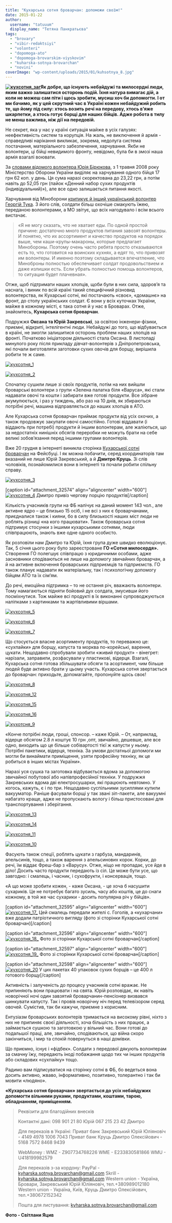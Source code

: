 ```yaml
---
title: "Кухарська сотня броварчан: допоможи своїм!"
date: 2015-01-22
author: 
  username: "tatuuum"
  display_name: "Тетяна Панкратьєва"
tags: 
  - "brovary"
  - "vibir-redaktsiyi"
  - "volonteri"
  - "dopomoga-ato"
  - "dopomoga-brovarskim-viyskovim"
  - "kuharska-sotnya-brovarchan"
  - "novini"
coverImage: "wp-content/uploads/2015/01/kuhsotnya_8.jpg"
---
```


**[![кухсотня_заг](https://mpz.brovary.org/wp-content/uploads/2015/01/kuhsotnya_zag.jpg)](https://mpz.brovary.org/wp-content/uploads/2015/01/kuhsotnya_zag.jpg)Як добре, що існують небайдужі та милосердні люди, яким важко залишатися осторонь подій. Їхня натура вимагає дій, а коли не можеш сам піти і щось зробити, мусиш хоч би допомогти. І от ми бачимо, як у цей скрутний час в Україні кожен небайдужий робить те, що йому під силу: хтось возить речі на передову, хтось в’яже шкарпетки, а хтось готує борщі для наших бійців. Адже робота в тилу не менш важлива, ніж дії на передовій.**

Не секрет, яка у нас у країні ситуація майже в усіх галузях: неефективність систем та корупція. На жаль, не виключення й армія - справедливі нарікання викликає, зокрема, недолуга система постачання, матеріального забезпечення, харчування. Якби не волонтери, ці бійці невидимого фронту, невідомо, була би в змозі наша армія взагалі воювати.

За [словами відомого волонтера Юрія Бірюкова](http://censor.net.ua/photo_news/314239/v_tsehah_gryazno_na_polu_stoyachaya_voda_volontery_uznali_v_kakih_usloviyah_gotovyat_pitanie_dlya_armii), з 1 травня 2008 року Міністерство Оборони України виділяє на харчування одного бійця 17 грн 62 коп. у день. Ця сума наразі скоректована до 23,22 грн, а потім навіть до 52,05 грн (пайок «Денний набор сухих продуктів (індивідуальний)»), але все одно залишається питання якості.

Харчування від Міноборони [критикує й інший український волонтер Георгій Тука](http://society.lb.ua/war/2015/01/03/291256_georgiy_tuka_dazhe_stal.html). З його слів, солдати більш охочіше смакують їжею, переданою волонтерами, а МО звітує, що всіх нагодувало і всім всього вистачає.

> «Я не могу сказать, что не хватает еды. По одной простой причине: достаточно много продуктов питания завозят волонтеры. И понятно, что их ассортимент и качество продуктов на порядок выше, чем каши-крупы-макароны, которые предлагает Минобороны. Поэтому очень часто ребята просто отказываются есть то, что готовится на воинских кухнях, а едят то, что привозят им волонтеры. И именно поэтому складывается впечатление, что Миноброны полностью обеспечивает солдат продовольствием и даже излишки есть. Если убрать полностью помощь волонтеров, то ситуация будет плачевная».

Отже, щоб підтримати наших хлопців, щоби були в них сила, здоров’я та наснага, і виник по всій країні такий специфічний різновид волонтерства, як Кухарські сотні, які постачають «своє», «домашнє» на фронт, до столу українських солдат. Є вони у всіх куточках України, майже в кожному місті, є така сотня й у нас в Броварах. Отже, знайомтесь, **Кухарська сотня броварчан**.

Подружжя **Оксана та Юрій Закревські**, за освітою інженери-фізики, приємні, відкриті, інтелігентні люди. Небайдужі до того, що відбувається в країні, не змогли залишитися осторонь проблем наших хлопців на фронті. Початково ініціатором діяльності стала Оксана. В листопаді минулого року після прикладу дівчат-волонтерів з Дніпропетровська, які почали виготовляти заготовки сухих овочів для борщу, вирішила робити те ж саме.

[![кухсотня_1](https://mpz.brovary.org/wp-content/uploads/2015/01/kuhsotnya_1.jpg)](https://mpz.brovary.org/wp-content/uploads/2015/01/kuhsotnya_1.jpg)

[![кухсотня_2](https://mpz.brovary.org/wp-content/uploads/2015/01/kuhsotnya_2.jpg)](https://mpz.brovary.org/wp-content/uploads/2015/01/kuhsotnya_2.jpg)

Спочатку сушили лише зі своїх продуктів, потім на них вийшли броварські волонтери з групи «Зелена палатка біля «Варуса», які стали надавати овочі та кошти і забирати вже готові продукти. Все зібране акумулюється, і раз у тиждень, або раз на 10 днів, як збираються потрібні речі, машина відправляється до наших хлопців в АТО.

Але Кухарська сотня броварчан приймає продукти від усіх охочих, а також продовжує закупати овочі самостійно. Готові віддавати (і віддають при потребі) продукти й іншим волонтерам, але жаліються, що за недостатніх нинішніх обсягів переробки не можуть брати на себе великі зобов’язання перед іншими групами волонтерів.

Вже 20 грудня в інтернеті виникла сторінка [Кухарської сотні броварчан](https://www.facebook.com/groups/kyharska.sotnya) на Фейсбуці. І як можна побачити, серед координаторів там вказаний не лише Юрій Закревський, а й **Дмитро Круць**. Зі слів чоловіків, познайомилися вони в інтернеті та почали робити спільну справу.

[![кухсотня_3](https://mpz.brovary.org/wp-content/uploads/2015/01/kuhsotnya_3.jpg)](https://mpz.brovary.org/wp-content/uploads/2015/01/kuhsotnya_3.jpg)

\[caption id="attachment\_32574" align="aligncenter" width="600"\][![кухсотня_4](https://mpz.brovary.org/wp-content/uploads/2015/01/kuhsotnya_4.jpg)](https://mpz.brovary.org/wp-content/uploads/2015/01/kuhsotnya_4.jpg) Дмитро привіз чергову порцію продуктів\[/caption\]

Кількість учасників групи на ФБ налічує на даний момент 143 чол., але активне ядро – це близько 15 осіб, і не всі з них є броварчанами, приєдналися також і кияни, бо в силу близькості наших міст люди не роблять різниці «на кого працювати». Також броварська сотня підтримує стосунки з іншими кухарськими сотнями, люди співпрацюють, знають вже одне одного особисто.

Як розповіли нам Дмитро та Юрій, їхня група дуже швидко еволюціонує. Так, 5 січня цього року було зареєстроване **ГО «Сотня милосердя».** Створення ГО полегшує співпрацю з юридичними особами, адже засновники сподіваються не лише на допомогу звичайних броварчан, а й на активне включення броварських підприємців та підприємств. ГО також планує надавати як матеріальну, так і психологічну допомогу бійцям АТО та їх сім’ям.

До речі, емоційна підтримка – то не остання річ, вважають волонтери. Тому намагаються підняти бойовий дух солдата, змусивши його посміхнутися. Тож майже всі продукті в їх виконанні супроводжуються наліпками з картинками та жартівливими віршами.

[![кухсотня_5](https://mpz.brovary.org/wp-content/uploads/2015/01/kuhsotnya_5.jpg)](https://mpz.brovary.org/wp-content/uploads/2015/01/kuhsotnya_5.jpg)

[![кухсотня_6](https://mpz.brovary.org/wp-content/uploads/2015/01/kuhsotnya_6.jpg)](https://mpz.brovary.org/wp-content/uploads/2015/01/kuhsotnya_6.jpg)

[![кухсотня_7](https://mpz.brovary.org/wp-content/uploads/2015/01/kuhsotnya_7.jpg)](https://mpz.brovary.org/wp-content/uploads/2015/01/kuhsotnya_7.jpg)

Що стосується власне асортименту продуктів, то переважно це: «сухпайки» для борщу, капуста та морква по-корейські, варення, цукати. Нещодавно спробували зробити «живий продукт» - вінегрет: нарізали, заправили, розфасували у пластикові, відерця. Взагалі, Кухарська сотня готова збільшувати обсяги та асортимент, чим більше людей буде активно брати у цьому участь. Кухарська сотня звертається до броварчан: приходьте, допомагайте, пропонуйте щось своє!

[![кухсотня_8](https://mpz.brovary.org/wp-content/uploads/2015/01/kuhsotnya_8.jpg)](https://mpz.brovary.org/wp-content/uploads/2015/01/kuhsotnya_8.jpg)

[![кухсотня_12](https://mpz.brovary.org/wp-content/uploads/2015/01/kuhsotnya_12.jpg)](https://mpz.brovary.org/wp-content/uploads/2015/01/kuhsotnya_12.jpg)

[![кухсотня_15](https://mpz.brovary.org/wp-content/uploads/2015/01/kuhsotnya_15.jpg)](https://mpz.brovary.org/wp-content/uploads/2015/01/kuhsotnya_15.jpg)

[![кухсотня_16](https://mpz.brovary.org/wp-content/uploads/2015/01/kuhsotnya_16.jpg)](https://mpz.brovary.org/wp-content/uploads/2015/01/kuhsotnya_16.jpg)

[![кухотсня_9](https://mpz.brovary.org/wp-content/uploads/2015/01/kuhotsnya_9.jpg)](https://mpz.brovary.org/wp-content/uploads/2015/01/kuhotsnya_9.jpg)

«Конче потрібні люди, гроші, спонсор. – каже Юрій. – От, наприклад, відерце обсягом 2.8 л коштує 10 грн ,опт, звичайно, дешевше, але все одно, виходить що це більше собівартості тієї ж капусти у ньому. Потрібні пакетики, відерця, техніка. За умови достатньої допомоги ми могли би винаймати приміщення, узяти професійну техніку, як це робиться в інших містах України».

Наразі уся сушка та заготовка відбувається вдома за допомогою звичайної побутової або напівпрофесійної техніки. У подружжя Закревських вдома дві електросушарки, які працюють невтомно. У когось, кажуть, є і по три. Нещодавно суспільними зусиллями купили вакууматор. Раніше фасували борщі у так звані зіп-пакети, але вакуумні набагато краще, адже не пропускають вологу і більш пристосовані для транспортування і зберігання.

[![кухсотня_13](https://mpz.brovary.org/wp-content/uploads/2015/01/kuhsotnya_13.jpg)](https://mpz.brovary.org/wp-content/uploads/2015/01/kuhsotnya_13.jpg)

[![кухсотня_14](https://mpz.brovary.org/wp-content/uploads/2015/01/kuhsotnya_14.jpg)](https://mpz.brovary.org/wp-content/uploads/2015/01/kuhsotnya_14.jpg)

[![кухсотня_11](https://mpz.brovary.org/wp-content/uploads/2015/01/kuhsotnya_11.jpg)](https://mpz.brovary.org/wp-content/uploads/2015/01/kuhsotnya_11.jpg)

[![кухсотня_10](https://mpz.brovary.org/wp-content/uploads/2015/01/kuhsotnya_10.jpg)](https://mpz.brovary.org/wp-content/uploads/2015/01/kuhsotnya_10.jpg)

Фасують також спеції, роблять цукати з гарбуза, мандаринів, апельсинів, тощо, а також варення з апельсинових корок. Корки, до речі, їм віддає Фреш-бар з «Варусу». Отже, ніщо не пропадає, усе йде в діло! Досить часто продукти передають із сіл. Це може бути усе, що завгодно: і смалець, і часник, і сухофрукти, і консервація, тощо.

«А що може зробити кожен, - каже Оксана, - це хоча б насушити сухариків. Це не потребує багато зусиль, часу або коштів, це до снаги кожному, в той же час сухарики - досить популярна річ у бійців».

\[caption id="attachment\_32595" align="aligncenter" width="600"\][![кухсотня_17_](https://mpz.brovary.org/wp-content/uploads/2015/01/kuhsotnya_17_.jpg)](https://mpz.brovary.org/wp-content/uploads/2015/01/kuhsotnya_17_.jpg) Цей смалець передали жителі с. Гоголів, а «кухарчани» вже додали патріотичного вигляду (фото зі сторінки Кухарської сотні броварчан)\[/caption\]

\[caption id="attachment\_32596" align="aligncenter" width="600"\][![кухсотня_18_](https://mpz.brovary.org/wp-content/uploads/2015/01/kuhsotnya_18_.jpg)](https://mpz.brovary.org/wp-content/uploads/2015/01/kuhsotnya_18_.jpg) Фото зі сторінки Кухарської сотні броварчан\[/caption\]

\[caption id="attachment\_32597" align="aligncenter" width="600"\][![кухсотня_19_](https://mpz.brovary.org/wp-content/uploads/2015/01/kuhsotnya_19_.jpg)](https://mpz.brovary.org/wp-content/uploads/2015/01/kuhsotnya_19_.jpg) Фото зі сторінки Кухарської сотні броварчан\[/caption\]

\[caption id="attachment\_32598" align="aligncenter" width="600"\][![кухсотня_20](https://mpz.brovary.org/wp-content/uploads/2015/01/kuhsotnya_20.jpg)](https://mpz.brovary.org/wp-content/uploads/2015/01/kuhsotnya_20.jpg) У цих пакетах 40 упаковок сухих борщів – це 400 л готового борщу\[/caption\]

Активність і залученість до процесу учасників сотні вражає. Не припиняють вони працювати і на свята. Юрій розповідає, як навіть новорічної ночі один завзятий броварчанин-пенсіонер визвався шинкувати капусту. Так і провів новорічну ніч перед телевізором серед овочей. Сумістив, так би кажучи, приємне з корисним.

Ентузіазм броварських волонтерів тримається на високому рівні, ніхто з них не припиняє своєї діяльності, хоча більшість з них працює, а займається сушкою та заготовкою у вільний час. Вони готові до подальшої праці, але, звичайно, сподіваються, що війна скоро закінчиться, і мир та спокій повернуться в наші домівки.

Що приємно, існує і «фідбек». Солдати з передової дякують волонтерам за смачну їжу, передають іноді побажання щодо тих чи інших продуктів або складових «сухпайку» тощо.

Радимо вам підписуватися на сторінку сотні в ФБ, бо ведеться вона досить активно, жваво, інформативно, позитивно, толерантно і так би мовити «людяно».

**«Кухарська сотня броварчан» звертається до усіх небайдужих допомогти вільними руками, продуктами, коштами, тарою, обладнанням, приміщенням.**

> Реквізити для благодійних внесків
> 
> Контактні дані: 098 901 21 80 Юрій 067 215 23 42 Дмитро
> 
> Для переказів в Україні: Приват банк Закревський Юрій Юліяновіч - 4149 4978 1006 7043 Приват банк Круць Дмитро Олексійович - 5168 7572 8468 9439
> 
> WebMoney : WMZ - Z907734768226 WME - E233830581866 WMU - U418199982579
> 
> Для переказів з-за кордону: PayPal - [kyharska.sotnya.brovarchan@gmail.com](mailto:kyharska.sotnya.brovarchan@gmail.com) Skrill - [kyharska.sotnya.brovarchan@gmail.com](mailto:kyharska.sotnya.brovarchan@gmail.com) Western union - Україна, Бровари, Закревський Юрій Юліяновіч, тел.+380989012180 Western union - Україна, Київ, Круць Дмитро Олексійович, тел.+380672152342
> 
> Пошта для листування: kyharska.sotnya.brovarchan@gmail.com

**Фото - Світлани Яцив**
